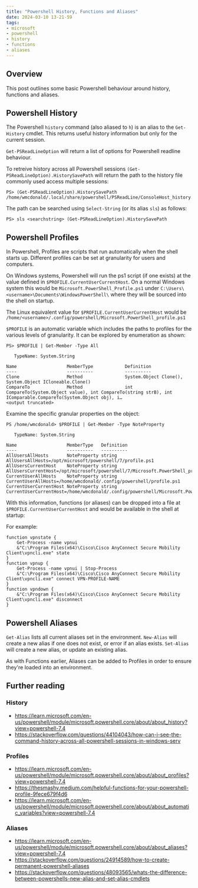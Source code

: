 ```yaml
---
title: "Powershell History, Functions and Aliases"
date: 2024-03-10 13-21-59
tags:
- microsoft
- powershell
- history
- functions
- aliases
---
```


## Overview
This post outlines some basic Powershell behaviour around history, functions and aliases.

## Powershell History
The Powershell `history` command (also aliased to `h`) is an alias to the `Get-History` cmdlet. This returns useful history information but only for the current session.

`Get-PSReadLineOption` will return a list of options for Powershell readline behaviour.

To retreive history across all Powershell sessions `(Get-PSReadLineOption).HistorySavePath` will return the path to the history file commonly used access multiple sessions:

```
PS> (Get-PSReadLineOption).HistorySavePath
/home/wmcdonald/.local/share/powershell/PSReadLine/ConsoleHost_history.txt
```
The path can be searched using `Select-String` (or its alias `sls`) as follows:
```
PS> sls <searchstring> (Get-PSReadLineOption).HistorySavePath
```
## Powershell Profiles
In Powershell, Profiles are scripts that run automatically when the shell starts up. Different profiles can be set at granularity for users and computers.

On Windows systems, Powershell will run the ps1 script (if one exists) at the value defined in `$PROFILE.CurrentUserCurrentHost`. On a normal Windows system this would be `Microsoft.PowerShell_Profile.ps1` under `C:\Users\<username>\Documents\WindowsPowerShell\` where they will be sourced into the shell on startup. 

The Linux equivalent value for `$PROFILE.CurrentUserCurrentHost` would be `/home/<username>/.config/powershell/Microsoft.PowerShell_profile.ps1`

`$PROFILE` is an automatic variable which includes the paths to profiles for the various levels of granularity. It can be explored by enumeration as shown:

```
PS> $PROFILE | Get-Member -Type All

   TypeName: System.String

Name                   MemberType            Definition
----                   ----------            ----------
Clone                  Method                System.Object Clone(), System.Object ICloneable.Clone()
CompareTo              Method                int CompareTo(System.Object value), int CompareTo(string strB), int IComparable.CompareTo(System.Object obj), i…
<output truncated>
```

Examine the specific granular properties on the object:
```
PS /home/wmcdonald> $PROFILE | Get-Member -Type NoteProperty

   TypeName: System.String

Name                   MemberType   Definition
----                   ----------   ----------
AllUsersAllHosts       NoteProperty string AllUsersAllHosts=/opt/microsoft/powershell/7/profile.ps1
AllUsersCurrentHost    NoteProperty string AllUsersCurrentHost=/opt/microsoft/powershell/7/Microsoft.PowerShell_profile.ps1
CurrentUserAllHosts    NoteProperty string CurrentUserAllHosts=/home/wmcdonald/.config/powershell/profile.ps1
CurrentUserCurrentHost NoteProperty string CurrentUserCurrentHost=/home/wmcdonald/.config/powershell/Microsoft.PowerShell_profile.ps1
```

With this information, functions (or aliases) can be dropped into a file at `$PROFILE.CurrentUserCurrentHost` and would be available in the shell at startup:

For example:
```
function vpnstate {
    Get-Process -name vpnui 
    &"C:\Program Files(x64)\Cisco\Cisco AnyConnect Secure Mobility Client\vpncli.exe" state
}
function vpnup {
    Get-Process -name vpnui | Stop-Process
    &"C:\Program Files(x64)\Cisco\Cisco AnyConnect Secure Mobility Client\vpncli.exe" connect VPN-PROFILE-NAME
}
function vpndown {
    &"C:\Program Files(x64)\Cisco\Cisco AnyConnect Secure Mobility Client\vpncli.exe" disconnect 
}
```

## Powershell Aliases
`Get-Alias` lists all current aliases set in the environment.
`New-Alias` will create a new alias if one does not exist, or error if an alias exists.
`Set-Alias` will create a new alias, or update an existing alias.

As with Functions earlier, Aliases can be added to Profiles in order to ensure they're loaded  into an environment.

## Further reading
### History
- https://learn.microsoft.com/en-us/powershell/module/microsoft.powershell.core/about/about_history?view=powershell-7.4
- https://stackoverflow.com/questions/44104043/how-can-i-see-the-command-history-across-all-powershell-sessions-in-windows-serv
### Profiles
- https://learn.microsoft.com/en-us/powershell/module/microsoft.powershell.core/about/about_profiles?view=powershell-7.4
- https://thesmashy.medium.com/helpful-functions-for-your-powershell-profile-9fece679f4d6
- https://learn.microsoft.com/en-us/powershell/module/microsoft.powershell.core/about/about_automatic_variables?view=powershell-7.4
### Aliases
- https://learn.microsoft.com/en-us/powershell/module/microsoft.powershell.core/about/about_aliases?view=powershell-7.4
- https://stackoverflow.com/questions/24914589/how-to-create-permanent-powershell-aliases
- https://stackoverflow.com/questions/48093565/whats-the-difference-between-powershells-new-alias-and-set-alias-cmdlets
